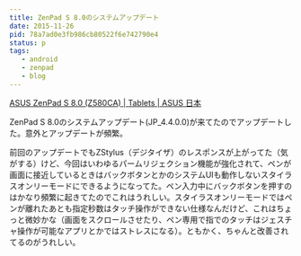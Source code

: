 ```yaml
---
title: ZenPad S 8.0のシステムアップデート
date: 2015-11-26
pid: 78a7ad0e3fb986cb80522f6e742790e4
status: p
tags:
   - android
   - zenpad
   - blog
---
```


[ASUS ZenPad S 8.0 (Z580CA) | Tablets | ASUS 日本][1]

ZenPad S 8.0のシステムアップデート(JP\_4.4.0.0)が来てたのでアップデートした。意外とアップデートが頻繁。

前回のアップデートでもZStylus（デジタイザ）のレスポンスが上がってた（気がする）けど、今回はいわゆるパームリジェクション機能が強化されて、ペンが画面に接近しているときはバックボタンとかのシステムUIも動作しないスタイラスオンリーモードにできるようになってた。ペン入力中にバックボタンを押すのはかなり頻繁に起きてたのでこれはうれしい。スタイラスオンリーモードではペンが離れたあとも指定秒数はタッチ操作ができない仕様なんだけど、これはちょっと微妙かな（画面をスクロールさせたり、ペン専用で指でのタッチはジェスチャ操作が可能なアプリとかではストレスになる）。ともかく、ちゃんと改善されてるのがうれしい。

[1]:	https://www.asus.com/jp/Tablets/ASUS_ZenPad_S_80_Z580CA/HelpDesk_Download/